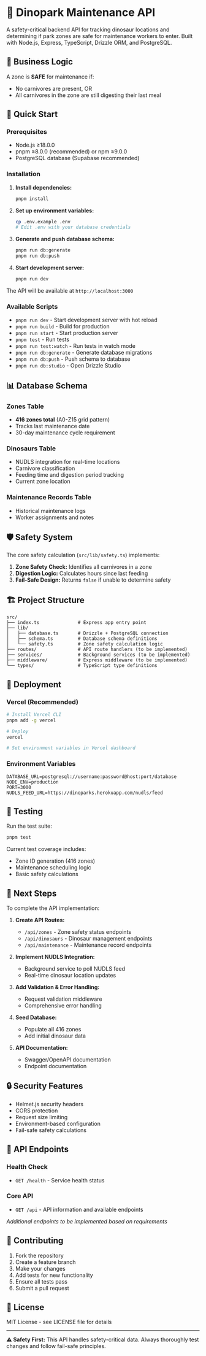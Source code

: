 # 🦕 Dinopark Maintenance API

A safety-critical backend API for tracking dinosaur locations and determining if park zones are safe for maintenance workers to enter. Built with Node.js, Express, TypeScript, Drizzle ORM, and PostgreSQL.

## 🎯 Business Logic

A zone is **SAFE** for maintenance if:
- No carnivores are present, OR
- All carnivores in the zone are still digesting their last meal

## 🚀 Quick Start

### Prerequisites
- Node.js ≥18.0.0
- pnpm ≥8.0.0 (recommended) or npm ≥9.0.0
- PostgreSQL database (Supabase recommended)

### Installation

1. **Install dependencies:**
   ```bash
   pnpm install
   ```

2. **Set up environment variables:**
   ```bash
   cp .env.example .env
   # Edit .env with your database credentials
   ```

3. **Generate and push database schema:**
   ```bash
   pnpm run db:generate
   pnpm run db:push
   ```

4. **Start development server:**
   ```bash
   pnpm run dev
   ```

The API will be available at `http://localhost:3000`

### Available Scripts

- `pnpm run dev` - Start development server with hot reload
- `pnpm run build` - Build for production
- `pnpm run start` - Start production server
- `pnpm test` - Run tests
- `pnpm run test:watch` - Run tests in watch mode
- `pnpm run db:generate` - Generate database migrations
- `pnpm run db:push` - Push schema to database
- `pnpm run db:studio` - Open Drizzle Studio

## 📊 Database Schema

### Zones Table
- **416 zones total** (A0-Z15 grid pattern)
- Tracks last maintenance date
- 30-day maintenance cycle requirement

### Dinosaurs Table
- NUDLS integration for real-time locations
- Carnivore classification
- Feeding time and digestion period tracking
- Current zone location

### Maintenance Records Table
- Historical maintenance logs
- Worker assignments and notes

## 🛡️ Safety System

The core safety calculation (`src/lib/safety.ts`) implements:

1. **Zone Safety Check:** Identifies all carnivores in a zone
2. **Digestion Logic:** Calculates hours since last feeding
3. **Fail-Safe Design:** Returns `false` if unable to determine safety

## 🏗️ Project Structure

```
src/
├── index.ts              # Express app entry point
├── lib/
│   ├── database.ts       # Drizzle + PostgreSQL connection
│   ├── schema.ts         # Database schema definitions
│   └── safety.ts         # Zone safety calculation logic
├── routes/               # API route handlers (to be implemented)
├── services/             # Background services (to be implemented)
├── middleware/           # Express middleware (to be implemented)
└── types/                # TypeScript type definitions
```

## 🚀 Deployment

### Vercel (Recommended)
```bash
# Install Vercel CLI
pnpm add -g vercel

# Deploy
vercel

# Set environment variables in Vercel dashboard
```

### Environment Variables
```env
DATABASE_URL=postgresql://username:password@host:port/database
NODE_ENV=production
PORT=3000
NUDLS_FEED_URL=https://dinoparks.herokuapp.com/nudls/feed
```

## 🧪 Testing

Run the test suite:
```bash
pnpm test
```

Current test coverage includes:
- Zone ID generation (416 zones)
- Maintenance scheduling logic
- Basic safety calculations

## 📝 Next Steps

To complete the API implementation:

1. **Create API Routes:**
   - `/api/zones` - Zone safety status endpoints
   - `/api/dinosaurs` - Dinosaur management endpoints
   - `/api/maintenance` - Maintenance record endpoints

2. **Implement NUDLS Integration:**
   - Background service to poll NUDLS feed
   - Real-time dinosaur location updates

3. **Add Validation & Error Handling:**
   - Request validation middleware
   - Comprehensive error handling

4. **Seed Database:**
   - Populate all 416 zones
   - Add initial dinosaur data

5. **API Documentation:**
   - Swagger/OpenAPI documentation
   - Endpoint documentation

## 🔒 Security Features

- Helmet.js security headers
- CORS protection
- Request size limiting
- Environment-based configuration
- Fail-safe safety calculations

## 📖 API Endpoints

### Health Check
- `GET /health` - Service health status

### Core API
- `GET /api` - API information and available endpoints

*Additional endpoints to be implemented based on requirements*

## 🤝 Contributing

1. Fork the repository
2. Create a feature branch
3. Make your changes
4. Add tests for new functionality
5. Ensure all tests pass
6. Submit a pull request

## 📄 License

MIT License - see LICENSE file for details

---

**⚠️ Safety First:** This API handles safety-critical data. Always thoroughly test changes and follow fail-safe principles.